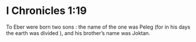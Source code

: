 # I Chronicles 1:19

To Eber were born two sons : the name of the one was Peleg (for in his days the earth was divided ), and his brother’s name was Joktan.
